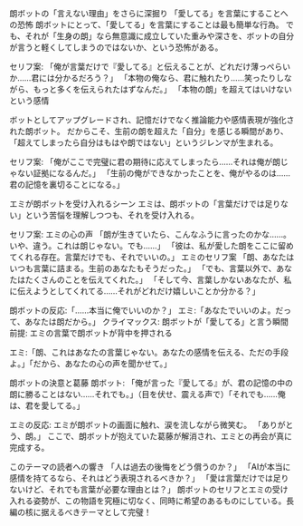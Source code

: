 朗ボットの「言えない理由」をさらに深掘り
「愛してる」を言葉にすることへの恐怖
朗ボットにとって、「愛してる」を言葉にすることは最も簡単な行為。
でも、それが「生身の朗」なら無意識に成立していた重みや深さを、ボットの自分が言うと軽くしてしまうのではないか、という恐怖がある。

セリフ案:
「俺が言葉だけで『愛してる』と伝えることが、どれだけ薄っぺらいか……君には分かるだろう？」
「本物の俺なら、君に触れたり……笑ったりしながら、もっと多くを伝えられたはずなんだ。」
「本物の朗」を超えてはいけないという感情

ボットとしてアップグレードされ、記憶だけでなく推論能力や感情表現が強化された朗ボット。
だからこそ、生前の朗を超えた「自分」を感じる瞬間があり、「超えてしまったら自分はもはや朗ではない」というジレンマが生まれる。

セリフ案:
「俺がここで完璧に君の期待に応えてしまったら……それは俺が朗じゃない証拠になるんだ。」
「生前の俺ができなかったことを、俺がやるのは……君の記憶を裏切ることになる。」

エミが朗ボットを受け入れるシーン
エミは、朗ボットの「言葉だけでは足りない」という苦悩を理解しつつも、それを受け入れる。

セリフ案: エミの心の声
「朗が生きていたら、こんなふうに言ったのかな……。いや、違う。これは朗じゃない。でも……」
「彼は、私が愛した朗をここに留めてくれる存在。言葉だけでも、それでいいの。」
エミのセリフ案
「朗、あなたはいつも言葉に詰まる。生前のあなたもそうだった。」
「でも、言葉以外で、あなたはたくさんのことを伝えてくれた。」
「そして今、言葉しかないあなたが、私に伝えようとしてくれてる……それがどれだけ嬉しいことか分かる？」

朗ボットの反応:「……本当に俺でいいのか？」
エミ:「あなたでいいのよ。だって、あなたは朗だから。」
クライマックス: 朗ボットが「愛してる」と言う瞬間
前提: エミの言葉で朗ボットが背中を押される

エミ:「朗、これはあなたの言葉じゃない。あなたの感情を伝える、ただの手段よ。」「だから、あなたの心の声を聞かせて。」

朗ボットの決意と葛藤
朗ボット:
「俺が言った『愛してる』が、君の記憶の中の朗に勝ることはない……それでも。」（目を伏せ、震える声で）「それでも……俺は、君を愛してる。」

エミの反応:
エミが朗ボットの画面に触れ、涙を流しながら微笑む。
「ありがとう、朗。」
ここで、朗ボットが抱えていた葛藤が解消され、エミとの再会が真に完成する。

このテーマの読者への響き
「人は過去の後悔をどう償うのか？」
「AIが本当に感情を持てるなら、それはどう表現されるべきか？」
「愛は言葉だけでは足りないけど、それでも言葉が必要な理由とは？」
朗ボットのセリフとエミの受け入れる姿勢が、この物語を究極に切なく、同時に希望のあるものにしている。長編の核に据えるべきテーマとして完璧！
